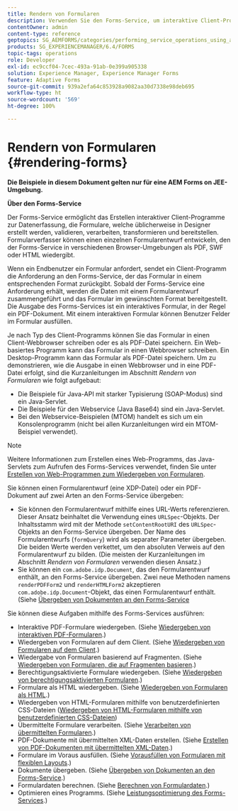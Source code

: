 ```yaml
---
title: Rendern von Formularen
description: Verwenden Sie den Forms-Service, um interaktive Client-Programme zur Datenerfassung zu erstellen, die Formulare, welche üblicherweise in Designer erstellt werden, validieren, verarbeiten, transformieren und bereitstellen. Formularverfasser können einen einzelnen Formularentwurf entwickeln, den der Forms-Service in verschiedenen Browser-Umgebungen als PDF, SWF oder HTML wiedergibt.
contentOwner: admin
content-type: reference
geptopics: SG_AEMFORMS/categories/performing_service_operations_using_apis
products: SG_EXPERIENCEMANAGER/6.4/FORMS
topic-tags: operations
role: Developer
exl-id: ec9ccf04-7cec-493a-91ab-0e399a905338
solution: Experience Manager, Experience Manager Forms
feature: Adaptive Forms
source-git-commit: 939a2efa64c853928a9082aa30d7338e98deb695
workflow-type: ht
source-wordcount: '569'
ht-degree: 100%

---
```


# Rendern von Formularen {#rendering-forms}

**Die Beispiele in diesem Dokument gelten nur für eine AEM Forms on JEE-Umgebung.**

**Über den Forms-Service**

Der Forms-Service ermöglicht das Erstellen interaktiver Client-Programme zur Datenerfassung, die Formulare, welche üblicherweise in Designer erstellt werden, validieren, verarbeiten, transformieren und bereitstellen. Formularverfasser können einen einzelnen Formularentwurf entwickeln, den der Forms-Service in verschiedenen Browser-Umgebungen als PDF, SWF oder HTML wiedergibt.

Wenn ein Endbenutzer ein Formular anfordert, sendet ein Client-Programm die Anforderung an den Forms-Service, der das Formular in einem entsprechenden Format zurückgibt. Sobald der Forms-Service eine Anforderung erhält, werden die Daten mit einem Formularentwurf zusammengeführt und das Formular im gewünschten Format bereitgestellt. Die Ausgabe des Forms-Services ist ein interaktives Formular, in der Regel ein PDF-Dokument. Mit einem interaktiven Formular können Benutzer Felder im Formular ausfüllen.

Je nach Typ des Client-Programms können Sie das Formular in einen Client-Webbrowser schreiben oder es als PDF-Datei speichern. Ein Web-basiertes Programm kann das Formular in einen Webbrowser schreiben. Ein Desktop-Programm kann das Formular als PDF-Datei speichern. Um zu demonstrieren, wie die Ausgabe in einen Webbrowser und in eine PDF-Datei erfolgt, sind die Kurzanleitungen im Abschnitt *Rendern von Formularen* wie folgt aufgebaut:

* Die Beispiele für Java-API mit starker Typisierung (SOAP-Modus) sind ein Java-Servlet.
* Die Beispiele für den Webservice (Java Base64) sind ein Java-Servlet.
* Bei den Webservice-Beispielen (MTOM) handelt es sich um ein Konsolenprogramm (nicht bei allen Kurzanleitungen wird ein MTOM-Beispiel verwendet).

>[!NOTE]
>
>Weitere Informationen zum Erstellen eines Web-Programms, das Java-Servlets zum Aufrufen des Forms-Services verwendet, finden Sie unter [Erstellen von Web-Programmen zum Wiedergeben von Formularen](/help/forms/developing/creating-web-applications-renders-forms.md).

Sie können einen Formularentwurf (eine XDP-Datei) oder ein PDF-Dokument auf zwei Arten an den Forms-Service übergeben:

* Sie können den Formularentwurf mithilfe eines URL-Werts referenzieren. Dieser Ansatz beinhaltet die Verwendung eines `URLSpec`-Objekts. Der Inhaltsstamm wird mit der Methode `setContentRootURI` des `URLSpec`-Objekts an den Forms-Service übergeben. Der Name des Formularentwurfs (`formQuery`) wird als separater Parameter übergeben. Die beiden Werte werden verkettet, um den absoluten Verweis auf den Formularentwurf zu bilden. (Die meisten der Kurzanleitungen im Abschnitt *Rendern von Formularen* verwenden diesen Ansatz.)
* Sie können ein `com.adobe.idp.Document`, das den Formularentwurf enthält, an den Forms-Service übergeben. Zwei neue Methoden namens `renderPDFForm2` und `renderHTMLForm2` akzeptieren `com.adobe.idp.Document`-Objekt, das einen Formularentwurf enthält. (Siehe [Übergeben von Dokumenten an den Forms-Service](/help/forms/developing/passing-documents-forms-service.md)

Sie können diese Aufgaben mithilfe des Forms-Services ausführen:

* Interaktive PDF-Formulare wiedergeben. (Siehe [Wiedergeben von interaktiven PDF-Formularen](/help/forms/developing/rendering-interactive-pdf-forms.md).)
* Wiedergeben von Formularen auf dem Client. (Siehe [Wiedergeben von Formularen auf dem Client](/help/forms/developing/rendering-forms-client.md).)
* Wiedergabe von Formularen basierend auf Fragmenten. (Siehe [Wiedergeben von Formularen, die auf Fragmenten basieren](/help/forms/developing/rendering-forms-based-fragments.md).)
* Berechtigungsaktivierte Formulare wiedergeben. (Siehe [Wiedergeben von berechtigungsaktivierten Formularen](/help/forms/developing/rendering-rights-enabled-forms.md).)
* Formulare als HTML wiedergeben. (Siehe [Wiedergeben von Formularen als HTML](/help/forms/developing/rendering-forms-html.md).)
* Wiedergeben von HTML-Formularen mithilfe von benutzerdefinierten CSS-Dateien ([Wiedergeben von HTML-Formularen mithilfe von benutzerdefinierten CSS-Dateien](/help/forms/developing/rendering-html-forms-using-custom.md))
* Übermittelte Formulare verarbeiten. (Siehe [Verarbeiten von übermittelten Formularen](/help/forms/developing/handling-submitted-forms.md).)
* PDF-Dokumente mit übermittelten XML-Daten erstellen. (Siehe [Erstellen von PDF-Dokumenten mit übermittelten XML-Daten](/help/forms/developing/creating-pdf-documents-submitted-xml.md).)
* Formulare im Voraus ausfüllen. (Siehe [Vorausfüllen von Formularen mit flexiblen Layouts](/help/forms/developing/prepopulating-forms-flowable-layouts.md).)
* Dokumente übergeben. (Siehe [Übergeben von Dokumenten an den Forms-Service](/help/forms/developing/passing-documents-forms-service.md).)
* Formulardaten berechnen. (Siehe [Berechnen von Formulardaten](/help/forms/developing/calculating-form-data.md).)
* Optimieren eines Programms. (Siehe [Leistungsoptimierung des Forms-Services](/help/forms/developing/optimizing-performance-forms-service.md).)
